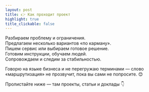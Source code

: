 ```yaml
---
layout: post
title: 👉 Как проходит проект
highlight: true
title_clickable: false
---
```


<div class="step-flow" role="list" aria-label="Как проходит проект">
  <div class="step" role="listitem">Разбираем проблему и ограничения.</div>
  <div class="step" role="listitem">Предлагаем несколько вариантов «по карману».</div>
  <div class="step" role="listitem">Пишем сервис или выбираем готовое решение.</div>
  <div class="step" role="listitem">Готовим инструкции, обучаем людей.</div>
  <div class="step" role="listitem">Сопровождаем и следим за стабильностью.</div>
</div>

Говорю на языке бизнеса и не перегружаю терминами — слово «маршрутизация» не прозвучит, пока вы сами не попросите. 😊

Пролистайте ниже — там проекты, статьи и доклады 👇
